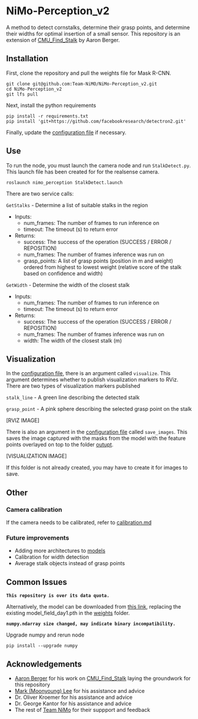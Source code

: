 # NiMo-Perception_v2
A method to detect cornstalks, determine their grasp points, and determine their widths for optimal insertion of a small sensor. This repository is an extension of [CMU_Find_Stalk](https://github.com/aaronzberger/CMU_Find_Stalk) by Aaron Berger.

## Installation
First, clone the repository and pull the weights file for Mask R-CNN.
```
git clone git@github.com:Team-NiMO/NiMo-Perception_v2.git
cd NiMo-Perception_v2
git lfs pull
```

Next, install the python requirements
```
pip install -r requirements.txt
pip install 'git+https://github.com/facebookresearch/detectron2.git'
```
Finally, update the [configuration file](config/default.yaml) if necessary.

## Use
To run the node, you must launch the camera node and run `StalkDetect.py`. This launch file has been created for for the realsense camera.

```
roslaunch nimo_perception StalkDetect.launch
```

There are two service calls: 

`GetStalks` - Determine a list of suitable stalks in the region
- Inputs:
    - num_frames: The number of frames to run inference on
    - timeout: The timeout (s) to return error
- Returns:
    - success: The success of the operation (SUCCESS / ERROR / REPOSITION)
    - num_frames: The number of frames inference was run on
    - grasp_points: A list of grasp points (position in m and weight) ordered from highest to lowest weight (relative score of the stalk based on confidence and width)

`GetWidth` - Determine the width of the closest stalk
- Inputs:
    - num_frames: The number of frames to run inference on
    - timeout: The timeout (s) to return error
- Returns:
    - success: The success of the operation (SUCCESS / ERROR / REPOSITION)
    - num_frames: The number of frames inference was run on
    - width: The width of the closest stalk (m)

## Visualization

In the [configuration file](/config/default.yaml), there is an argument called `visualize`. This argument determines whether to publish visualization markers to RViz. There are two types of visualization markers published

`stalk_line` - A green line describing the detected stalk

`grasp_point` - A pink sphere describing the selected grasp point on the stalk

[RVIZ IMAGE]

There is also an argument in the [configuration file](/config/default.yaml) called `save_images`. This saves the image captured with the masks from the model with the feature points overlayed on top to the folder [outupt](/output).

[VISUALIZATION IMAGE]

If this folder is not already created, you may have to create it for images to save.

## Other
### Camera calibration
If the camera needs to be calibrated, refer to [calibration.md](docs/calibration.md)

### Future improvements
- Adding more architectures to [models](src/nimo_perception/models)
- Calibration for width detection
- Average stalk objects instead of grasp points

## Common Issues
**`This repository is over its data quota.`**

Alternatively, the model can be downloaded from [this link](https://drive.google.com/file/d/19bDrrN4pFZPGfqd4r-NZjJYxa13hHlI-/view?usp=share_link), replacing the existing model_field_day1.pth in the [weights](/weights/) folder.

**`numpy.ndarray size changed, may indicate binary incompatibility.`**

Upgrade numpy and rerun node

```
pip install --upgrade numpy
```

## Acknowledgements
- [Aaron Berger](https://github.com/aaronzberger) for his work on [CMU_Find_Stalk](https://github.com/aaronzberger/CMU_Find_Stalk) laying the groundwork for this repository
- [Mark (Moonyoung) Lee](https://github.com/markmlee) for his assistance and advice
- Dr. Oliver Kroemer for his assistance and advice
- Dr. George Kantor for his assistance and advice
- The rest of [Team NiMo](https://github.com/Team-NiMO) for their suppport and feedback